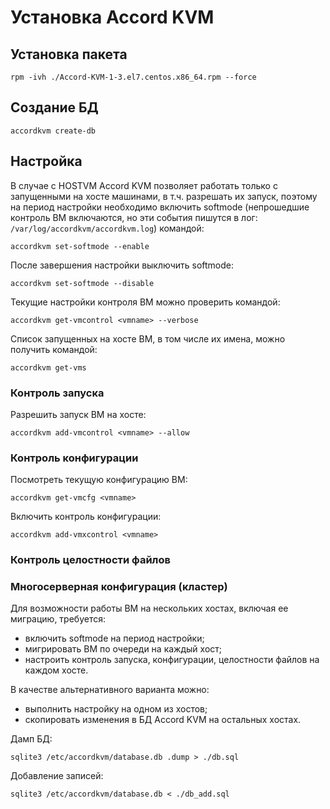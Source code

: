 # Установка Accord KVM

## Установка пакета

`rpm -ivh ./Accord-KVM-1-3.el7.centos.x86_64.rpm --force`

## Создание БД

`accordkvm create-db`

## Настройка

В случае с HOSTVM Accord KVM позволяет работать только с запущенными на хосте машинами, в т.ч. разрешать их запуск, поэтому на период настройки необходимо включить softmode (непрошедшие контроль ВМ включаются, но эти события пишутся в лог: `/var/log/accordkvm/accordkvm.log`) командой:

`accordkvm set-softmode --enable`

После завершения настройки выключить softmode:

`accordkvm set-softmode --disable`

Текущие настройки контроля ВМ можно проверить командой:

`accordkvm get-vmcontrol <vmname> --verbose`

Список запущенных на хосте ВМ, в том числе их имена, можно получить командой:

`accordkvm get-vms`

### Контроль запуска

Разрешить запуск ВМ на хосте:

`accordkvm add-vmcontrol <vmname> --allow`

### Контроль конфигурации

Посмотреть текущую конфигурацию ВМ:

`accordkvm get-vmcfg <vmname>`

Включить контроль конфигурации:

`accordkvm add-vmxcontrol <vmname>`

### Контроль целостности файлов

### Многосерверная конфигурация (кластер)

Для возможности работы ВМ на нескольких хостах, включая ее миграцию, требуется:

* включить softmode на период настройки;
* мигрировать ВМ по очереди на каждый хост;
* настроить контроль запуска, конфигурации, целостности файлов на каждом хосте.

В качестве альтернативного варианта можно:

* выполнить настройку на одном из хостов;
* скопировать изменения в БД Accord KVM на остальных хостах.

Дамп БД:

`sqlite3 /etc/accordkvm/database.db .dump > ./db.sql`

Добавление записей:

`sqlite3 /etc/accordkvm/database.db < ./db_add.sql`
